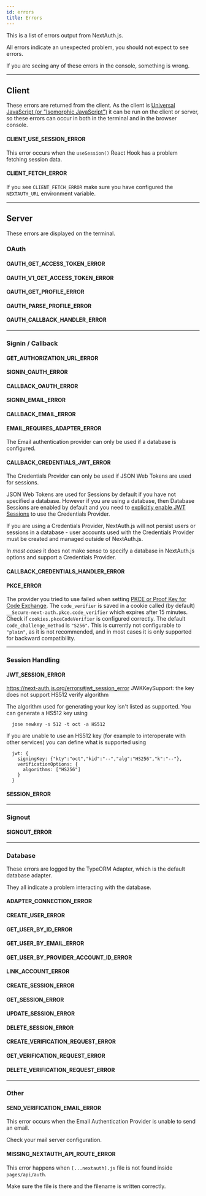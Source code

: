 ```yaml
---
id: errors
title: Errors
---
```


This is a list of errors output from NextAuth.js.

All errors indicate an unexpected problem, you should not expect to see errors.

If you are seeing any of these errors in the console, something is wrong.

---

## Client

These errors are returned from the client. As the client is [Universal JavaScript (or "Isomorphic JavaScript")](https://en.wikipedia.org/wiki/Isomorphic_JavaScript) it can be run on the client or server, so these errors can occur in both in the terminal and in the browser console.

#### CLIENT_USE_SESSION_ERROR

This error occurs when the `useSession()` React Hook has a problem fetching session data.

#### CLIENT_FETCH_ERROR

If you see `CLIENT_FETCH_ERROR` make sure you have configured the `NEXTAUTH_URL` environment variable.

---

## Server

These errors are displayed on the terminal.

### OAuth

#### OAUTH_GET_ACCESS_TOKEN_ERROR

#### OAUTH_V1_GET_ACCESS_TOKEN_ERROR

#### OAUTH_GET_PROFILE_ERROR

#### OAUTH_PARSE_PROFILE_ERROR

#### OAUTH_CALLBACK_HANDLER_ERROR

---

### Signin / Callback

#### GET_AUTHORIZATION_URL_ERROR

#### SIGNIN_OAUTH_ERROR

#### CALLBACK_OAUTH_ERROR

#### SIGNIN_EMAIL_ERROR

#### CALLBACK_EMAIL_ERROR

#### EMAIL_REQUIRES_ADAPTER_ERROR

The Email authentication provider can only be used if a database is configured.

#### CALLBACK_CREDENTIALS_JWT_ERROR

The Credentials Provider can only be used if JSON Web Tokens are used for sessions.

JSON Web Tokens are used for Sessions by default if you have not specified a database. However if you are using a database, then Database Sessions are enabled by default and you need to [explicitly enable JWT Sessions](https://next-auth.js.org/configuration/options#session) to use the Credentials Provider.

If you are using a Credentials Provider, NextAuth.js will not persist users or sessions in a database - user accounts used with the Credentials Provider must be created and managed outside of NextAuth.js.

In _most cases_ it does not make sense to specify a database in NextAuth.js options and support a Credentials Provider.

#### CALLBACK_CREDENTIALS_HANDLER_ERROR

#### PKCE_ERROR

The provider you tried to use failed when setting [PKCE or Proof Key for Code Exchange](https://tools.ietf.org/html/rfc7636#section-4.2).
The `code_verifier` is saved in a cookie called (by default) `__Secure-next-auth.pkce.code_verifier` which expires after 15 minutes.
Check if `cookies.pkceCodeVerifier` is configured correctly. The default `code_challenge_method` is `"S256"`. This is currently not configurable to `"plain"`, as it is not recommended, and in most cases it is only supported for backward compatibility.

---

### Session Handling

#### JWT_SESSION_ERROR

https://next-auth.js.org/errors#jwt_session_error JWKKeySupport: the key does not support HS512 verify algorithm

The algorithm used for generating your key isn't listed as supported. You can generate a HS512 key using

````
  jose newkey -s 512 -t oct -a HS512
````

If you are unable to use an HS512 key (for example to interoperate with other services) you can define what is supported using

````
  jwt: {
    signingKey: {"kty":"oct","kid":"--","alg":"HS256","k":"--"},
    verificationOptions: {
      algorithms: ["HS256"]
    }
  }
````

#### SESSION_ERROR

---

### Signout

#### SIGNOUT_ERROR

---

### Database

These errors are logged by the TypeORM Adapter, which is the default database adapter.

They all indicate a problem interacting with the database.

#### ADAPTER_CONNECTION_ERROR

#### CREATE_USER_ERROR

#### GET_USER_BY_ID_ERROR

#### GET_USER_BY_EMAIL_ERROR

#### GET_USER_BY_PROVIDER_ACCOUNT_ID_ERROR

#### LINK_ACCOUNT_ERROR

#### CREATE_SESSION_ERROR

#### GET_SESSION_ERROR

#### UPDATE_SESSION_ERROR

#### DELETE_SESSION_ERROR

#### CREATE_VERIFICATION_REQUEST_ERROR

#### GET_VERIFICATION_REQUEST_ERROR

#### DELETE_VERIFICATION_REQUEST_ERROR

---

### Other

#### SEND_VERIFICATION_EMAIL_ERROR

This error occurs when the Email Authentication Provider is unable to send an email.

Check your mail server configuration.

#### MISSING_NEXTAUTH_API_ROUTE_ERROR

This error happens when `[...nextauth].js` file is not found inside `pages/api/auth`.

Make sure the file is there and the filename is written correctly.
